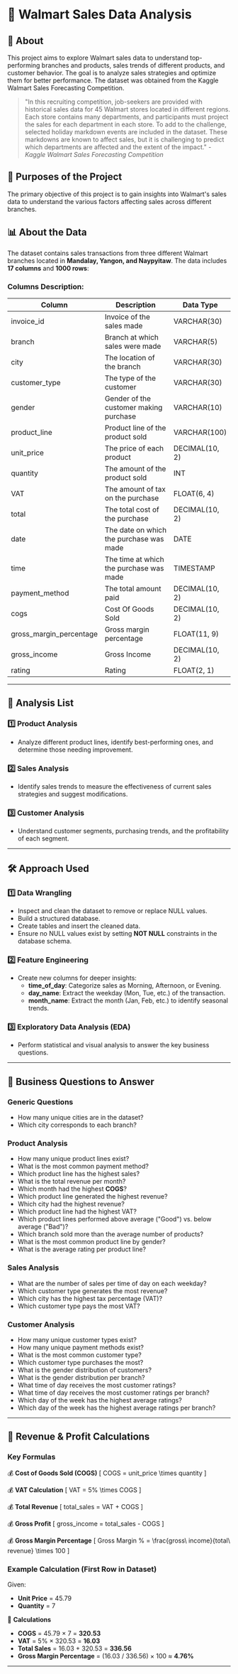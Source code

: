 # 🛒 Walmart Sales Data Analysis

## 📌 About
This project aims to explore Walmart sales data to understand top-performing branches and products, sales trends of different products, and customer behavior. The goal is to analyze sales strategies and optimize them for better performance. The dataset was obtained from the Kaggle Walmart Sales Forecasting Competition.

> "In this recruiting competition, job-seekers are provided with historical sales data for 45 Walmart stores located in different regions. Each store contains many departments, and participants must project the sales for each department in each store. To add to the challenge, selected holiday markdown events are included in the dataset. These markdowns are known to affect sales, but it is challenging to predict which departments are affected and the extent of the impact." - *Kaggle Walmart Sales Forecasting Competition*

## 🎯 Purposes of the Project
The primary objective of this project is to gain insights into Walmart's sales data to understand the various factors affecting sales across different branches.

## 📊 About the Data
The dataset contains sales transactions from three different Walmart branches located in **Mandalay, Yangon, and Naypyitaw**. The data includes **17 columns** and **1000 rows**:

### **Columns Description:**
| Column | Description | Data Type |
|--------|-------------|------------|
| invoice_id | Invoice of the sales made | VARCHAR(30) |
| branch | Branch at which sales were made | VARCHAR(5) |
| city | The location of the branch | VARCHAR(30) |
| customer_type | The type of the customer | VARCHAR(30) |
| gender | Gender of the customer making purchase | VARCHAR(10) |
| product_line | Product line of the product sold | VARCHAR(100) |
| unit_price | The price of each product | DECIMAL(10, 2) |
| quantity | The amount of the product sold | INT |
| VAT | The amount of tax on the purchase | FLOAT(6, 4) |
| total | The total cost of the purchase | DECIMAL(10, 2) |
| date | The date on which the purchase was made | DATE |
| time | The time at which the purchase was made | TIMESTAMP |
| payment_method | The total amount paid | DECIMAL(10, 2) |
| cogs | Cost Of Goods Sold | DECIMAL(10, 2) |
| gross_margin_percentage | Gross margin percentage | FLOAT(11, 9) |
| gross_income | Gross Income | DECIMAL(10, 2) |
| rating | Rating | FLOAT(2, 1) |

---

## 📌 Analysis List

### **1️⃣ Product Analysis**
- Analyze different product lines, identify best-performing ones, and determine those needing improvement.

### **2️⃣ Sales Analysis**
- Identify sales trends to measure the effectiveness of current sales strategies and suggest modifications.

### **3️⃣ Customer Analysis**
- Understand customer segments, purchasing trends, and the profitability of each segment.

---

## 🛠️ Approach Used

### **1️⃣ Data Wrangling**
- Inspect and clean the dataset to remove or replace NULL values.
- Build a structured database.
- Create tables and insert the cleaned data.
- Ensure no NULL values exist by setting **NOT NULL** constraints in the database schema.

### **2️⃣ Feature Engineering**
- Create new columns for deeper insights:
  - **time_of_day**: Categorize sales as Morning, Afternoon, or Evening.
  - **day_name**: Extract the weekday (Mon, Tue, etc.) of the transaction.
  - **month_name**: Extract the month (Jan, Feb, etc.) to identify seasonal trends.

### **3️⃣ Exploratory Data Analysis (EDA)**
- Perform statistical and visual analysis to answer the key business questions.

---

## 📌 Business Questions to Answer

### **Generic Questions**
- How many unique cities are in the dataset?
- Which city corresponds to each branch?

### **Product Analysis**
- How many unique product lines exist?
- What is the most common payment method?
- Which product line has the highest sales?
- What is the total revenue per month?
- Which month had the highest **COGS**?
- Which product line generated the highest revenue?
- Which city had the highest revenue?
- Which product line had the highest VAT?
- Which product lines performed above average ("Good") vs. below average ("Bad")?
- Which branch sold more than the average number of products?
- What is the most common product line by gender?
- What is the average rating per product line?

### **Sales Analysis**
- What are the number of sales per time of day on each weekday?
- Which customer type generates the most revenue?
- Which city has the highest tax percentage (VAT)?
- Which customer type pays the most VAT?

### **Customer Analysis**
- How many unique customer types exist?
- How many unique payment methods exist?
- What is the most common customer type?
- Which customer type purchases the most?
- What is the gender distribution of customers?
- What is the gender distribution per branch?
- What time of day receives the most customer ratings?
- What time of day receives the most customer ratings per branch?
- Which day of the week has the highest average ratings?
- Which day of the week has the highest average ratings per branch?

---

## 📌 Revenue & Profit Calculations

### **Key Formulas**

💰 **Cost of Goods Sold (COGS)**
\[ COGS = unit\_price \times quantity \]

💰 **VAT Calculation**
\[ VAT = 5\% \times COGS \]

💰 **Total Revenue**
\[ total\_sales = VAT + COGS \]

💰 **Gross Profit**
\[ gross\_income = total\_sales - COGS \]

💰 **Gross Margin Percentage**
\[ Gross Margin \% = \frac{gross\ income}{total\ revenue} \times 100 \]

### **Example Calculation (First Row in Dataset)**

Given:
- **Unit Price** = 45.79
- **Quantity** = 7

📌 **Calculations**
- **COGS** = 45.79 × 7 = **320.53**
- **VAT** = 5% × 320.53 = **16.03**
- **Total Sales** = 16.03 + 320.53 = **336.56**
- **Gross Margin Percentage** = (16.03 / 336.56) × 100 ≈ **4.76%**

---
